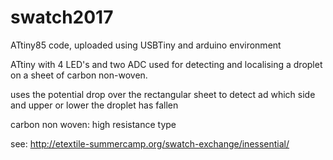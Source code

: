 # swatch2017
ATtiny85 code, uploaded using USBTiny and arduino environment

ATtiny with 4 LED's and two ADC
used for detecting and localising a droplet on a sheet of carbon non-woven.

uses the potential drop over the rectangular sheet to detect ad which side and upper or lower the droplet has fallen

carbon non woven: high resistance type

see: http://etextile-summercamp.org/swatch-exchange/inessential/
